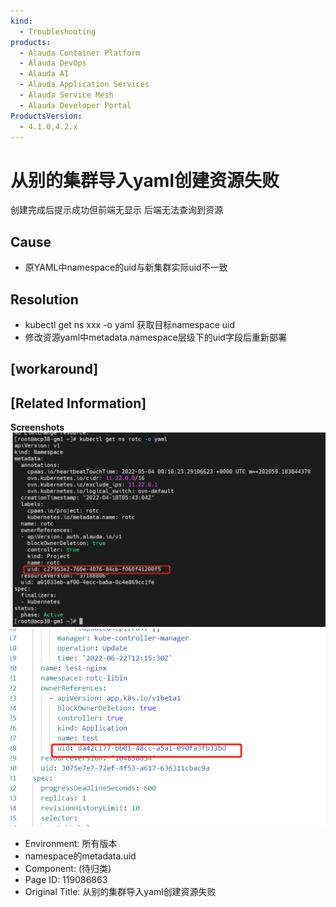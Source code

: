 ```yaml
---
kind:
  - Troubleshooting
products:
  - Alauda Container Platform
  - Alauda DevOps
  - Alauda AI
  - Alauda Application Services
  - Alauda Service Mesh
  - Alauda Developer Portal
ProductsVersion:
  - 4.1.0,4.2.x
---
```

<!-- A type of document that involves encountering a fault, diagnosing it, performing root cause analysis, and providing solutions. -->

# 从别的集群导入yaml创建资源失败

创建完成后提示成功但前端无显示 后端无法查询到资源

## Cause
- 原YAML中namespace的uid与新集群实际uid不一致

## Resolution
- kubectl get ns xxx -o yaml 获取目标namespace uid
- 修改资源yaml中metadata.namespace层级下的uid字段后重新部署

## [workaround]

## [Related Information]
**Screenshots**
![](assets/cong-bie-de-ji-qun-dao-ru-yamlchuang-jian-zi-yuan-shi-bai/image2022-7-1_11-3-2.png)
![](assets/cong-bie-de-ji-qun-dao-ru-yamlchuang-jian-zi-yuan-shi-bai/image2022-7-1_11-5-4.png)
- Environment: 所有版本
- namespace的metadata.uid
- Component: (待归类)
- Page ID: 119086863
- Original Title: 从别的集群导入yaml创建资源失败

